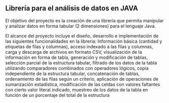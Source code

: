 ## Librería para el análisis de datos en JAVA

El objetivo del proyecto es la creación de una librería que permita manipular y
analizar datos en forma tabular (2 dimensiones) para el lenguaje Java.

El alcance del proyecto incluye el diseño, desarrollo e implementación de las
siguientes funcionalidades en la librería: Información básica (cantidad y etiquetas de filas y
columnas), acceso indexado a las filas y columnas, carga y descarga de archivos en formato
CSV, visualización de la información en forma de tabla, generación y modificación de tablas,
selección parcial de la estructura tabular, filtrado de los datos de la tabla utilizando
comparadores combinados con operadores lógicos, copia independiente de la estructura
tabular, concatenación de tablas, ordenamiento de las filas según un criterio, aplicación de
operaciones de sumarización estadística, modificación de las celdas con valores faltantes
con cierto valor literal indicado, muestreo de los datos de la tabla en función de un
porcentaje del total de la estructura
